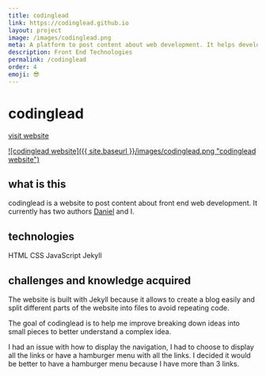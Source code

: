 ```yaml
---
title: codinglead
link: https://codinglead.github.io
layout: project
image: /images/codinglead.png
meta: A platform to post content about web development. It helps developers become better one post at a time.
description: Front End Technologies
permalink: /codinglead
order: 4
emoji: 😎️
---
```


# codinglead

<p class="project__intro">
 <a href="https://codinglead.co">visit website</a>
</p>

<a href="https://codinglead.co">
   ![codinglead website]({{ site.baseurl }}/images/codinglead.png "codinglead website")
</a>

## what is this

codinglead is a website to post content about front end web development. It currently has two authors [Daniel](https://planeswalker1.github.io/) and I.

## technologies

<div class="project__skills">
    <span class="project__skill">
        HTML
    </span>
    <span class="project__skill">
        CSS
    </span>
    <span class="project__skill">
        JavaScript
    </span>
    <span class="project__skill">
        Jekyll
    </span>
</div>

## challenges and knowledge acquired

The website is built with Jekyll because it allows to create a blog easily and split different parts of the website into files to avoid repeating code.

The goal of codinglead is to help me improve breaking down ideas into small pieces to better understand a complex idea.

I had an issue with how to display the navigation, I had to choose to display all the links or have a hamburger menu with all the links. I decided it would be better to have a hamburger menu because I have more than 3 links.